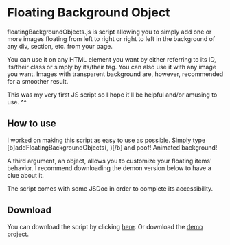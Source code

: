 # Floating Background Object

floatingBackgroundObjects.js is script allowing you to simply add one or more images floating from left to right or right to left in the background of any div, section, etc. from your page.

You can use it on any HTML element you want by either referring to its ID, its/their class or simply by its/their tag.
You can also use it with any image you want. Images with transparent background are, however, recommended for a smoother result.

This was my very first JS script so I hope it'll be helpful and/or amusing to use. ^^

## How to use

I worked on making this script as easy to use as possible.
Simply type [b]addFloatingBackgroundObjects(<your html tag>, <your image path>)[/b] and poof! Animated background!
  
A third argument, an object, allows you to customize your floating items' behavior.
I recommend downloading the demon version below to have a clue about it.

The script comes with some JSDoc in order to complete its accessibility.

## Download

You can download the script by clicking [here](https://raw.githubusercontent.com/NaorimSenchai/floatingBackgroundObjects/master/js/floatingBackgroundObjects.js).
Or download the [demo project](https://github.com//NaorimSenchai/floatingBackgroundObjects/archive/refs/heads/master.zip).
